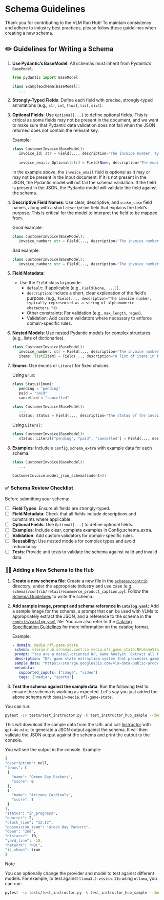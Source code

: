 # Schema Guidelines

Thank you for contributing to the VLM Run Hub! To maintain consistency and adhere to industry best practices, please follow these guidelines when creating a new schema.


## ✏️ Guidelines for Writing a Schema

1. **Use Pydantic’s BaseModel**: All schemas must inherit from Pydantic’s `BaseModel`.
   ```python
   from pydantic import BaseModel

   class ExampleSchema(BaseModel):
      ...
   ```

2. **Strongly-Typed Fields**: Define each field with precise, strongly-typed annotations (e.g., `str`, `int`, `float`, `list`, `dict`).

3. **Optional Fields**: Use `Optional[...]` to define optional fields. This is critical as some fields may not be present in the document, and we want to make sure that Pydantic data validation does not fail when the JSON returned does not contain the relevant key.

   Example:
   ```python
   class CustomerInvoice(BaseModel):
      invoice_id: str = Field(..., description="The invoice number, typically represented as a string of alphanumeric characters.")
      ...
      invoice_email: Optional[str] = Field(None, description="The email address of the customer, typically represented as a string of alphanumeric characters.")
   ```
   In the example above, the `invoice_email` field is optional as it may or may not be present in the input document. If it is not present in the JSON, the Pydantic model will not fail the schema validation. If the field is present in the JSON, the Pydantic model will validate the field against the schema.

4. **Descriptive Field Names**: Use clear, descriptive, and `snake_case` field names, along with a short `description` field that explains the field's purpose. This is critical for the model to interpret the field to be mapped from.

   Good example:
   ```python
   class CustomerInvoice(BaseModel):
      invoice_number: str = Field(..., description="The invoice number, typically represented as a string of alphanumeric characters.")
   ```

   Bad example:
   ```python
   class CustomerInvoice(BaseModel):
      invoice_number: str = Field(..., description="The invoice number.")
   ```

5. **Field Metadata**:
   - Use the `Field` class to provide:
     - `default`: If applicable (e.g., `Field(None, ...)`).
     - `description`: Include a short, clear explanation of the field’s purpose. (e.g., `Field(..., description="The invoice number, typically represented as a string of alphanumeric characters.")`)
     - Other constraints: For validation (e.g., `max_length`, `regex`).
     - Validation: Add custom validators where necessary to enforce domain-specific rules.

6. **Nested Models**: Use nested Pydantic models for complex structures (e.g., lists of dictionaries).

   ```python
   class CustomerInvoice(BaseModel):
      invoice_number: str = Field(..., description="The invoice number, typically represented as a string of alphanumeric characters.")
      items: list[Item] = Field(..., description="A list of items in the invoice.")
   ```

7. **Enums**: Use enums or `Literal` for fixed choices.

   Using `Enum`:
   ```python
   class Status(Enum):
      pending = "pending"
      paid = "paid"
      cancelled = "cancelled"

   class CustomerInvoice(BaseModel):
      ...
      status: Status = Field(..., description="The status of the invoice, which can be either 'pending', 'paid', or 'cancelled'.")
   ```

   Using `Literal`:
   ```python
   class CustomerInvoice(BaseModel):
      status: Literal["pending", "paid", "cancelled"] = Field(..., description="The status of the invoice, which can be either 'pending', 'paid', or 'cancelled'.")
   ```

8. **Examples**: Include a `Config.schema_extra` with example data for each schema.

   ```python
   class CustomerInvoice(BaseModel):
      ...

   CustomerInvoice.model_json_schema(indent=2)
   ```

### ✅ Schema Review Checklist

Before submitting your schema:

- [ ] **Field Types**: Ensure all fields are strongly-typed.
- [ ] **Field Metadata**: Check that all fields include descriptions and constraints where applicable.
- [ ] **Optional Fields**: Use `Optional[...]` to define optional fields.
- [ ] **Examples**: Include clear, complete examples in Config.schema_extra.
- [ ] **Validation**: Add custom validators for domain-specific rules.
- [ ] **Reusability**: Use nested models for complex types and avoid redundancy.
- [ ] **Tests**: Provide unit tests to validate the schema against valid and invalid data.

### 👩‍💻 Adding a New Schema to the Hub

1. **Create a new schema file**: Create a new file in the [`schemas/contrib`](../vlmrun/hub/schemas/contrib) directory, under the appropriate industry and use case (e.g., `schemas/contrib/retail/ecommerce_product_caption.py`). Follow the [Schema Guidelines](#✏️-guidelines-for-writing-a-schema) to write the schema.

2. **Add sample image, prompt and schema reference in `catalog.yaml`:** Add a sample image for the schema, a prompt that can be used with VLMs to appropriately extract the JSON, and a reference to the schema in the [`contrib/catalog.yaml`](../vlmrun/hub/contrib/catalog.yaml) file. You can also refer to the [Catalog Specification Guidelines](./catalog-spec.yaml) for more information on the catalog format.

   Example:
   ```yaml
   - domain: media.nfl-game-state
    schema: vlmrun.hub.schemas.contrib.media.nfl_game_state.NFLGameState
    prompt: "You are a detail-oriented NFL Game Analyst. Extract all the relevant game state information from the video feed or screenshot as accurately as possible."
    description: "NFL game state extraction system that processes game footage or screenshots to extract structured information including teams, scores, game clock, possession, and other relevant game state details."
    sample_data: "https://storage.googleapis.com/vlm-data-public-prod/hub/examples/media.nfl-game-state/packers_cardinals_screenshot.png"
    metadata:
      supported_inputs: ["image", "video"]
      tags: ["media", "sports"]
   ```

3. **Test the schema against the sample data**: Run the following test to ensure the schema is working as expected. Let's say you just added the above schema with `domain=media.nfl-game-state`.

You can run:
```bash
pytest -sv tests/test_instructor.py -k test_instructor_hub_sample --domain media.nfl-game-state
```

This will download the sample data from the URL and call [Instructor](https://github.com/jxnl/instructor/) with `gpt-4o-mini` to generate a JSON output against the schema. It will then validate the JSON output against the schema and print the output to the console.

You will see the output in the console.
   Example:
   ```bash
   {
  "description": null,
  "teams": [
    {
      "name": "Green Bay Packers",
      "score": 0
    },
    {
      "name": "Arizona Cardinals",
      "score": 7
    }
  ],
  "status": "in_progress",
  "quarter": 2,
  "clock_time": "12:12",
  "possession_team": "Green Bay Packers",
  "down": "2nd",
  "distance": 10,
  "yard_line": -10,
  "network": "NBC",
  "is_shown": true
}
```

> [!NOTE]
> You can optionally change the provider and model to test against different models. For example, to test against `llama3.2-vision:11b` using `ollama`, you can run:
> ```bash
> pytest -sv tests/test_instructor.py -k test_instructor_hub_sample --domain media.nfl-game-state --provider ollama --model llama3.2-vision:11b
> ```
